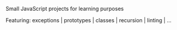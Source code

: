 Small JavaScript projects for learning purposes

Featuring: exceptions | prototypes | classes | recursion | linting | ...
